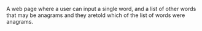 A web page where a user can input a single word, and a list of other words that may be anagrams and they aretold which of the list of words were anagrams.
